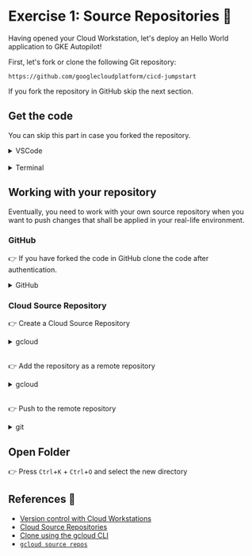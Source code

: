 # Exercise 1: Source Repositories 📝

Having opened your Cloud Workstation, let's deploy an Hello World application to GKE Autopilot!

First, let's fork or clone the following Git repository:

```
https://github.com/googlecloudplatform/cicd-jumpstart
```

If you fork the repository in GitHub skip the next section.

## Get the code

You can skip this part in case you forked the repository.

<details>
<summary>VSCode</summary>

- press `Control`+`Shift`+`P`
- type `git.clone` and press Enter
- select a folder and/or press Enter
- `Open` the cloned repository
</details><br/>

<details>
<summary>Terminal</summary>

👉 press `Control`+`Shift`+<code>`</code>

```sh
git clone https://github.com/googlecloudplatform/cicd-jumpstart
```

#### References 🔗

- [git-clone](https://git-scm.com/docs/git-clone)

👉 press `Control`+`K` + `Control`+`O`, select the new folder and press Enter
</details>

## Working with your repository

Eventually, you need to work with your own source repository when you want to push changes that shall be applied in your real-life environment.

### GitHub

👉 If you have forked the code in GitHub clone the code after authentication.

<details>
<summary>GitHub</summary>

- press `Control`+`Shift`+`P`
- type `git.clone` and press Enter
- select `Clone from GitHub`
- enter the name of the repo
- authenticate @ GitHub
</details>

### Cloud Source Repository

👉 Create a Cloud Source Repository

<details>
<summary>gcloud</summary>

```sh
gcloud source repos create $CSR_REPO_NAME
```

- Use `$CSR_REPO_NAME` for the name of the repository.
- Specify the `--project` option to explicitly select a GCP project which may not be the active one.
</details><br/>

👉 Add the repository as a remote repository

<details>
<summary>gcloud</summary>

```sh
export CSR_REPO_URL=$(gcloud source repos describe $CSR_REPO_NAME | grep "url:" | sed -e 's/url: //')
git remote add google $CSR_REPO_URL
```
</details><br/>

👉 Push to the remote repository

<details>
<summary>git</summary>

```sh
git push --all google
```
</details>


## Open Folder

👉 Press `Ctrl`+`K` + `Ctrl`+`O`
and select the new directory

## References 🔗

- [Version control with Cloud Workstations](https://cloud.google.com/workstations/docs/version-control#clone_a_repository)
- [Cloud Source Repositories](https://cloud.google.com/source-repositories)
- [Clone using the gcloud CLI](https://cloud.google.com/source-repositories/docs/cloning-repositories#clone-using-the-cloud-sdk)
- [`gcloud source repos`](https://cloud.google.com/sdk/gcloud/reference/source/repos)
